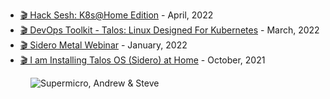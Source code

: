 - [🎬 Hack Sesh: K8s@Home Edition](https://www.youtube.com/watch?v=ZbXwTXSI9lk) - April, 2022
- [🎬 DevOps Toolkit - Talos: Linux Designed For Kubernetes](https://www.youtube.com/watch?v=iEFb2Zg4xUg) - March, 2022
- [🎬 Sidero Metal Webinar](https://www.youtube.com/watch?v=hPuu5mgIl2M) - January, 2022
- [🎬 I am Installing Talos OS (Sidero) at Home](https://www.youtube.com/watch?v=XTEkjRALZYM) - October, 2021

<figure class="richtext-figure richtext-figure--full">
  <img src="https://changelog-assets.s3.amazonaws.com/shipit/shipit-84--sidero-labs.jpg" alt="Supermicro, Andrew & Steve" loading="lazy">
</figure>